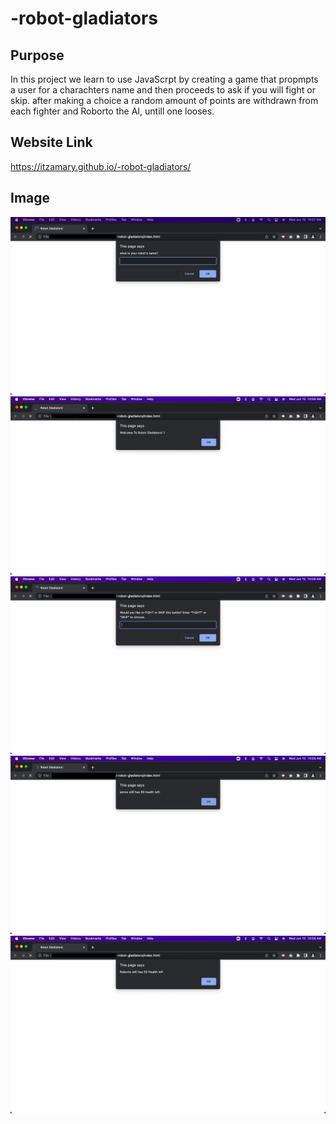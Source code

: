 # -robot-gladiators

## Purpose
In this project we learn to use JavaScrpt by creating a game that propmpts a user for a charachters name and then proceeds to ask if you will fight or skip. after making a choice a random amount of points are withdrawn from each fighter and Roborto the AI, untill one looses. 

## Website Link
https://itzamary.github.io/-robot-gladiators/

## Image
![](./assets/images/charName.png)
![](./assets/images/welcome.png)
![](./assets/images/fight.png)
![](./assets/images/username.png)
![](./assets//images/AiBot.png)
